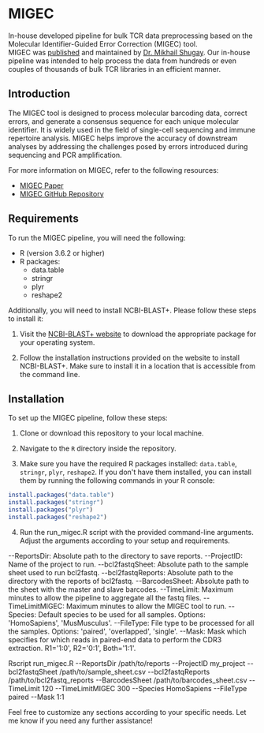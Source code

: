 # MIGEC
In-house developed pipeline for bulk TCR data preprocessing based on the Molecular Identifier-Guided Error Correction (MIGEC) tool.<br/>
MIGEC was [published](https://www.nature.com/articles/nmeth.2960) and maintained by [Dr. Mikhail Shugay](https://github.com/mikessh). Our in-house pipeline was intended to help process the data from hundreds or even couples of thousands of bulk TCR libraries in an efficient manner.

## Introduction

The MIGEC tool is designed to process molecular barcoding data, correct errors, and generate a consensus sequence for each unique molecular identifier. It is widely used in the field of single-cell sequencing and immune repertoire analysis. MIGEC helps improve the accuracy of downstream analyses by addressing the challenges posed by errors introduced during sequencing and PCR amplification.

For more information on MIGEC, refer to the following resources:
- [MIGEC Paper](https://www.ncbi.nlm.nih.gov/pmc/articles/PMC4359820/)
- [MIGEC GitHub Repository](https://github.com/mikessh/migec)

## Requirements

To run the MIGEC pipeline, you will need the following:

- R (version 3.6.2 or higher)
- R packages:
  - data.table
  - stringr
  - plyr
  - reshape2

Additionally, you will need to install NCBI-BLAST+. Please follow these steps to install it:

1. Visit the [NCBI-BLAST+ website](https://blast.ncbi.nlm.nih.gov/Blast.cgi?PAGE_TYPE=BlastDocs&DOC_TYPE=Download) to download the appropriate package for your operating system.

2. Follow the installation instructions provided on the website to install NCBI-BLAST+. Make sure to install it in a location that is accessible from the command line.

## Installation

To set up the MIGEC pipeline, follow these steps:

1. Clone or download this repository to your local machine.

2. Navigate to the `R` directory inside the repository.

3. Make sure you have the required R packages installed: `data.table`, `stringr`, `plyr`, `reshape2`. If you don't have them installed, you can install them by running the following commands in your R console:

 ```R
 install.packages("data.table")
 install.packages("stringr")
 install.packages("plyr")
 install.packages("reshape2")
 ```

 4. Run the run_migec.R script with the provided command-line arguments. Adjust the arguments according to your setup and requirements.

--ReportsDir: Absolute path to the directory to save reports.
--ProjectID: Name of the project to run.
--bcl2fastqSheet: Absolute path to the sample sheet used to run bcl2fastq.
--bcl2fastqReports: Absolute path to the directory with the reports of bcl2fastq.
--BarcodesSheet: Absolute path to the sheet with the master and slave barcodes.
--TimeLimit: Maximum minutes to allow the pipeline to aggregate all the fastq files.
--TimeLimitMIGEC: Maximum minutes to allow the MIGEC tool to run.
--Species: Default species to be used for all samples. Options: 'HomoSapiens', 'MusMusculus'.
--FileType: File type to be processed for all the samples. Options: 'paired', 'overlapped', 'single'.
--Mask: Mask which specifies for which reads in paired-end data to perform the CDR3 extraction. R1='1:0', R2='0:1', Both='1:1'.

Rscript run_migec.R --ReportsDir /path/to/reports --ProjectID my_project --bcl2fastqSheet /path/to/sample_sheet.csv --bcl2fastqReports /path/to/bcl2fastq_reports --BarcodesSheet /path/to/barcodes_sheet.csv --TimeLimit 120 --TimeLimitMIGEC 300 --Species HomoSapiens --FileType paired --Mask 1:1

Feel free to customize any sections according to your specific needs. Let me know if you need any further assistance!
